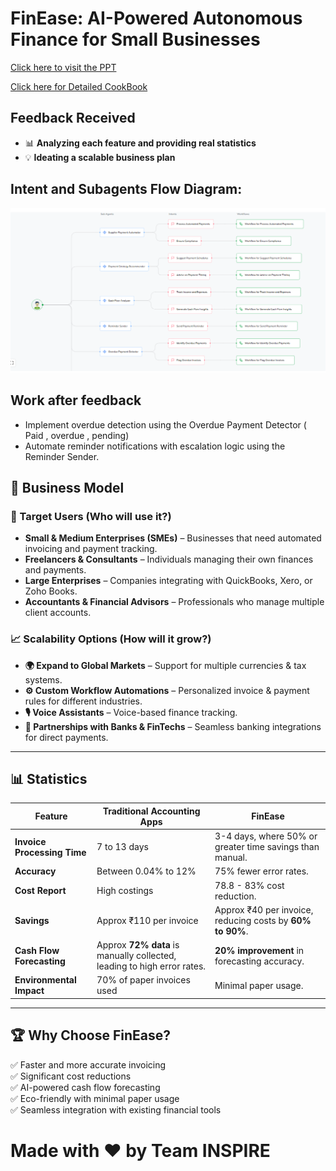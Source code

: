 #  FinEase: AI-Powered Autonomous Finance for Small Businesses

[Click here to visit the PPT](https://docs.google.com/presentation/d/1kdvpIaiRnVifQ3Nvl5Q3nInlcn0sYws7eab0fMHVgyc/edit?usp=sharing) 

[Click here for Detailed CookBook](https://docs.google.com/document/d/1RhQwJh2QUuCay4XJHj5Ikxv_0KUC-otH1cIRfd6ZkrA/edit?usp=sharing) 
## Feedback Received
- 📊 **Analyzing each feature and providing real statistics**
- 💡 **Ideating a scalable business plan**

## Intent and Subagents Flow Diagram:
<img src="https://github.com/CMPN-CODECELL/Syrus2025_FinTechinStartups_TeamINSPIRE/blob/main/Screenshot%202025-03-28%20230214.png" alt="Alt text" width="1000">


## Work after feedback 
- Implement overdue detection using the Overdue Payment Detector ( Paid , overdue , pending)
- Automate reminder notifications with escalation logic using the Reminder Sender.
  

## 🚀 Business Model  

### 🎯 Target Users (Who will use it?)  
- **Small & Medium Enterprises (SMEs)** – Businesses that need automated invoicing and payment tracking.  
- **Freelancers & Consultants** – Individuals managing their own finances and payments.  
- **Large Enterprises** – Companies integrating with QuickBooks, Xero, or Zoho Books.  
- **Accountants & Financial Advisors** – Professionals who manage multiple client accounts.  

### 📈 Scalability Options (How will it grow?)  
- **🌍 Expand to Global Markets** – Support for multiple currencies & tax systems.  
- **⚙️ Custom Workflow Automations** – Personalized invoice & payment rules for different industries.  
- **🎙️ Voice Assistants** – Voice-based finance tracking.  
- **🏦 Partnerships with Banks & FinTechs** – Seamless banking integrations for direct payments.  

---

## 📊 Statistics  

| Feature                   | Traditional Accounting Apps | FinEase |
|---------------------------|----------------------------|---------|
| **Invoice Processing Time** | 7 to 13 days | 3-4 days, where 50% or greater time savings than manual. |
| **Accuracy** | Between 0.04% to 12% | 75% fewer error rates. |
| **Cost Report** | High costings | 78.8 - 83% cost reduction. |
| **Savings** | Approx ₹110 per invoice | Approx ₹40 per invoice, reducing costs by **60% to 90%**. |
| **Cash Flow Forecasting** | Approx **72% data** is manually collected, leading to high error rates. | **20% improvement** in forecasting accuracy. |
| **Environmental Impact** | 70% of paper invoices used | Minimal paper usage. |

---


## 🏆 Why Choose **FinEase**?  
✅ Faster and more accurate invoicing  
✅ Significant cost reductions  
✅ AI-powered cash flow forecasting  
✅ Eco-friendly with minimal paper usage  
✅ Seamless integration with existing financial tools  



# Made with ❤️ by Team INSPIRE
